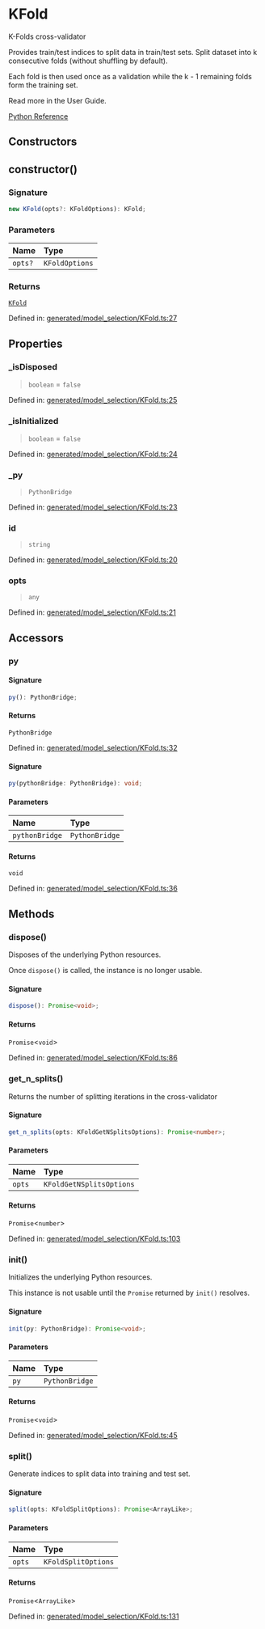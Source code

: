 # KFold

K-Folds cross-validator

Provides train/test indices to split data in train/test sets. Split dataset into k consecutive folds (without shuffling by default).

Each fold is then used once as a validation while the k - 1 remaining folds form the training set.

Read more in the User Guide.

[Python Reference](https://scikit-learn.org/stable/modules/generated/sklearn.model_selection.KFold.html)

## Constructors

## constructor()

### Signature

```ts
new KFold(opts?: KFoldOptions): KFold;
```

### Parameters

| Name | Type |
| :------ | :------ |
| `opts?` | `KFoldOptions` |

### Returns

[`KFold`](KFold.md)

Defined in:  [generated/model\_selection/KFold.ts:27](https://github.com/transitive-bullshit/scikit-learn-ts/blob/92ab806/packages/sklearn/src/generated/model_selection/KFold.ts#L27)

## Properties

### \_isDisposed

> `boolean`  = `false`

Defined in:  [generated/model\_selection/KFold.ts:25](https://github.com/transitive-bullshit/scikit-learn-ts/blob/92ab806/packages/sklearn/src/generated/model_selection/KFold.ts#L25)

### \_isInitialized

> `boolean`  = `false`

Defined in:  [generated/model\_selection/KFold.ts:24](https://github.com/transitive-bullshit/scikit-learn-ts/blob/92ab806/packages/sklearn/src/generated/model_selection/KFold.ts#L24)

### \_py

> `PythonBridge`

Defined in:  [generated/model\_selection/KFold.ts:23](https://github.com/transitive-bullshit/scikit-learn-ts/blob/92ab806/packages/sklearn/src/generated/model_selection/KFold.ts#L23)

### id

> `string`

Defined in:  [generated/model\_selection/KFold.ts:20](https://github.com/transitive-bullshit/scikit-learn-ts/blob/92ab806/packages/sklearn/src/generated/model_selection/KFold.ts#L20)

### opts

> `any`

Defined in:  [generated/model\_selection/KFold.ts:21](https://github.com/transitive-bullshit/scikit-learn-ts/blob/92ab806/packages/sklearn/src/generated/model_selection/KFold.ts#L21)

## Accessors

### py

#### Signature

```ts
py(): PythonBridge;
```

#### Returns

`PythonBridge`

Defined in:  [generated/model\_selection/KFold.ts:32](https://github.com/transitive-bullshit/scikit-learn-ts/blob/92ab806/packages/sklearn/src/generated/model_selection/KFold.ts#L32)

#### Signature

```ts
py(pythonBridge: PythonBridge): void;
```

#### Parameters

| Name | Type |
| :------ | :------ |
| `pythonBridge` | `PythonBridge` |

#### Returns

`void`

Defined in: [generated/model\_selection/KFold.ts:36](https://github.com/transitive-bullshit/scikit-learn-ts/blob/92ab806/packages/sklearn/src/generated/model_selection/KFold.ts#L36)

## Methods

### dispose()

Disposes of the underlying Python resources.

Once `dispose()` is called, the instance is no longer usable.

#### Signature

```ts
dispose(): Promise<void>;
```

#### Returns

`Promise`\<`void`\>

Defined in:  [generated/model\_selection/KFold.ts:86](https://github.com/transitive-bullshit/scikit-learn-ts/blob/92ab806/packages/sklearn/src/generated/model_selection/KFold.ts#L86)

### get\_n\_splits()

Returns the number of splitting iterations in the cross-validator

#### Signature

```ts
get_n_splits(opts: KFoldGetNSplitsOptions): Promise<number>;
```

#### Parameters

| Name | Type |
| :------ | :------ |
| `opts` | `KFoldGetNSplitsOptions` |

#### Returns

`Promise`\<`number`\>

Defined in:  [generated/model\_selection/KFold.ts:103](https://github.com/transitive-bullshit/scikit-learn-ts/blob/92ab806/packages/sklearn/src/generated/model_selection/KFold.ts#L103)

### init()

Initializes the underlying Python resources.

This instance is not usable until the `Promise` returned by `init()` resolves.

#### Signature

```ts
init(py: PythonBridge): Promise<void>;
```

#### Parameters

| Name | Type |
| :------ | :------ |
| `py` | `PythonBridge` |

#### Returns

`Promise`\<`void`\>

Defined in:  [generated/model\_selection/KFold.ts:45](https://github.com/transitive-bullshit/scikit-learn-ts/blob/92ab806/packages/sklearn/src/generated/model_selection/KFold.ts#L45)

### split()

Generate indices to split data into training and test set.

#### Signature

```ts
split(opts: KFoldSplitOptions): Promise<ArrayLike>;
```

#### Parameters

| Name | Type |
| :------ | :------ |
| `opts` | `KFoldSplitOptions` |

#### Returns

`Promise`\<`ArrayLike`\>

Defined in:  [generated/model\_selection/KFold.ts:131](https://github.com/transitive-bullshit/scikit-learn-ts/blob/92ab806/packages/sklearn/src/generated/model_selection/KFold.ts#L131)
